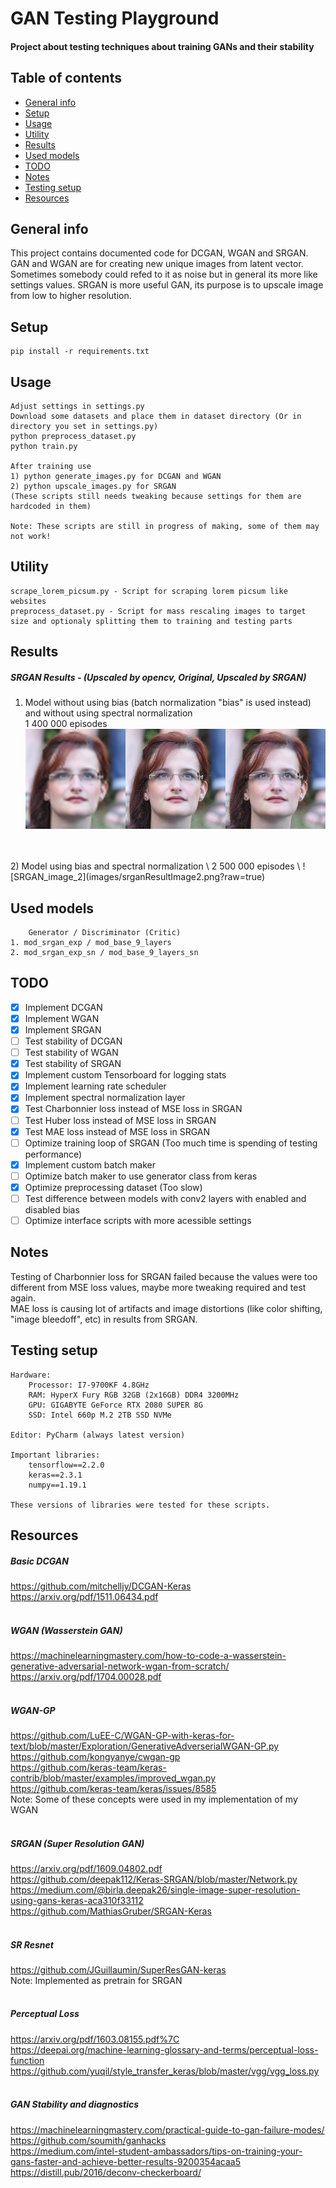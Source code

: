 # GAN Testing Playground
#### Project about testing techniques about training GANs and their stability

## Table of contents
* [General info](#general-info)
* [Setup](#setup)
* [Usage](#usage)
* [Utility](#utility)
* [Results](#results)
* [Used models](#used-models)
* [TODO](#todo)
* [Notes](#notes)
* [Testing setup](#testing-setup)
* [Resources](#resources)

## General info
This project contains documented code for DCGAN, WGAN and SRGAN.
GAN and WGAN are for creating new unique images from latent vector.
Sometimes somebody could refed to it as noise but in general its more like settings values.
SRGAN is more useful GAN, its purpose is to upscale image from low to higher resolution.

## Setup
```
pip install -r requirements.txt
```

## Usage
```
Adjust settings in settings.py
Download some datasets and place them in dataset directory (Or in directory you set in settings.py)
python preprocess_dataset.py
python train.py

After training use
1) python generate_images.py for DCGAN and WGAN
2) python upscale_images.py for SRGAN
(These scripts still needs tweaking because settings for them are hardcoded in them)

Note: These scripts are still in progress of making, some of them may not work!
```

## Utility
```
scrape_lorem_picsum.py - Script for scraping lorem picsum like websites
preprocess_dataset.py - Script for mass rescaling images to target size and optionaly splitting them to training and testing parts
```

## Results
##### SRGAN Results - (Upscaled by opencv, Original, Upscaled by SRGAN)
1) Model without using bias (batch normalization "bias" is used instead) and without using spectral normalization \
1 400 000 episodes \
![SRGAN_image_1](images/srganResultImage1.png?raw=true)
<br/>
<br/>
2) Model using bias and spectral normalization \
2 500 000 episodes \
![SRGAN_image_2](images/srganResultImage2.png?raw=true)

## Used models
```
    Generator / Discriminator (Critic)
1. mod_srgan_exp / mod_base_9_layers
2. mod_srgan_exp_sn / mod_base_9_layers_sn
```

## TODO
- [x] Implement DCGAN
- [x] Implement WGAN
- [x] Implement SRGAN
- [ ] Test stability of DCGAN
- [ ] Test stability of WGAN
- [x] Test stability of SRGAN
- [x] Implement custom Tensorboard for logging stats
- [x] Implement learning rate scheduler
- [x] Implement spectral normalization layer
- [x] Test Charbonnier loss instead of MSE loss in SRGAN
- [ ] Test Huber loss instead of MSE loss in SRGAN
- [x] Test MAE loss instead of MSE loss in SRGAN
- [ ] Optimize training loop of SRGAN (Too much time is spending of testing performance)
- [x] Implement custom batch maker
- [ ] Optimize batch maker to use generator class from keras
- [x] Optimize preprocessing dataset (Too slow)
- [ ] Test difference between models with conv2 layers with enabled and disabled bias
- [ ] Optimize interface scripts with more acessible settings

## Notes
Testing of Charbonnier loss for SRGAN failed because the values were too different from MSE loss values, maybe more tweaking required and test again. \
MAE loss is causing lot of artifacts and image distortions (like color shifting, "image bleedoff", etc) in results from SRGAN.

## Testing setup
```
Hardware:
    Processor: I7-9700KF 4.8GHz
    RAM: HyperX Fury RGB 32GB (2x16GB) DDR4 3200MHz
    GPU: GIGABYTE GeForce RTX 2080 SUPER 8G
    SSD: Intel 660p M.2 2TB SSD NVMe

Editor: PyCharm (always latest version)

Important libraries:
    tensorflow==2.2.0
    keras==2.3.1
    numpy==1.19.1

These versions of libraries were tested for these scripts.
```

## Resources
##### Basic DCGAN
https://github.com/mitchelljy/DCGAN-Keras \
https://arxiv.org/pdf/1511.06434.pdf
<br/>
<br/>
##### WGAN (Wasserstein GAN)
https://machinelearningmastery.com/how-to-code-a-wasserstein-generative-adversarial-network-wgan-from-scratch/ \
https://arxiv.org/pdf/1704.00028.pdf
<br/>
<br/>
##### WGAN-GP
https://github.com/LuEE-C/WGAN-GP-with-keras-for-text/blob/master/Exploration/GenerativeAdverserialWGAN-GP.py \
https://github.com/kongyanye/cwgan-gp \
https://github.com/keras-team/keras-contrib/blob/master/examples/improved_wgan.py \
https://github.com/keras-team/keras/issues/8585 \
Note: Some of these concepts were used in my implementation of my WGAN
<br/>
<br/>
##### SRGAN (Super Resolution GAN)
https://arxiv.org/pdf/1609.04802.pdf \
https://github.com/deepak112/Keras-SRGAN/blob/master/Network.py \
https://medium.com/@birla.deepak26/single-image-super-resolution-using-gans-keras-aca310f33112 \
https://github.com/MathiasGruber/SRGAN-Keras
<br/>
<br/>
##### SR Resnet
https://github.com/JGuillaumin/SuperResGAN-keras \
Note: Implemented as pretrain for SRGAN
<br/>
<br/>
##### Perceptual Loss
https://arxiv.org/pdf/1603.08155.pdf%7C \
https://deepai.org/machine-learning-glossary-and-terms/perceptual-loss-function \
https://github.com/yuqil/style_transfer_keras/blob/master/vgg/vgg_loss.py
<br/>
<br/>
##### GAN Stability and diagnostics
https://machinelearningmastery.com/practical-guide-to-gan-failure-modes/ \
https://github.com/soumith/ganhacks \
https://medium.com/intel-student-ambassadors/tips-on-training-your-gans-faster-and-achieve-better-results-9200354acaa5 \
https://distill.pub/2016/deconv-checkerboard/